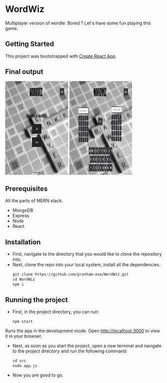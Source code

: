 # WordWiz

Multiplayer version of wordle.
Bored ? Let's have some fun playing this game.

## Getting Started

This project was bootstrapped with [Create React App](https://github.com/facebook/create-react-app).

## Final output

<p float="left">
    <img src="./public/img/demo1.png" height="300" width="40%" />
    <img src="./public/img/demo.png" height="300" width="40%" />
</p>

## Prerequisites

All the parts of MERN stack.
- MongoDB
- Express
- Node
- React

## Installation

- First, navigate to the directory that you would like to clone the repository into.
- Next, clone the repo into your local system, install all the dependencies.
  ```
  git clone https://github.com/pratham-exe/WordWiz.git
  cd WordWiz
  npm i
  ```

## Running the project 

- First, in the project directory, you can run:
  ```
  npm start
  ```
Runs the app in the development mode.
Open [http://localhost:3000](http://localhost:3000) to view it in your browser.
- Next, as soon as you start the project, open a new terminal and navigate to the project directory and run the following command:
  ```
  cd src
  node app.js
  ```
- Now you are good to go.
